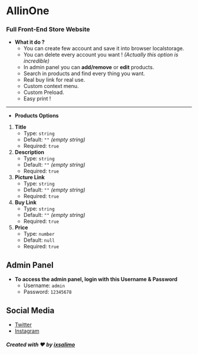 # AllinOne
### Full Front-End Store Website
- **What it do ?**
  - You can create few account and save it into browser localstorage.
  - You can delete every account you want ! _(Actually this option is incredible)_
  - In admin panel you can **add/remove** or **edit** products.
  - Search in products and find every thing you want.
  - Real buy link for real use.
  - Custom context menu.
  - Custom Preload.
  - Easy print !
---
- **Products Options**
1. **Title**
   - Type: ```string```
   - Default: ```""``` _(empty string)_
   - Required: ```true```
2. **Description**
   - Type: ```string```
   - Default: ```""``` _(empty string)_
   - Required: ```true```
3. **Picture Link**
   - Type: ```string```
   - Default: ```""``` _(empty string)_
   - Required: ```true```
4. **Buy Link**
   - Type: ```string```
   - Default: ```""``` _(empty string)_
   - Required: ```true```
5. **Price**
   - Type: ```number```
   - Default: ```null```
   - Required: ```true```
## Admin Panel
- **To access the admin panel, login with this Username & Password**
  - Username: ```admin```
  - Password: ```12345678```
## Social Media
- [Twitter](https://x.com/ixsalimo)
- [Instagram](https://www.instagram.com/ixsalimo)

##### Created with :heart: by [ixsalimo](https://ixsalimo.com)
